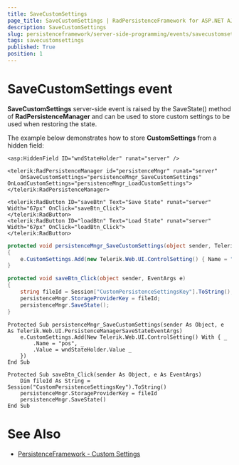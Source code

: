 ```yaml
---
title: SaveCustomSettings
page_title: SaveCustomSettings | RadPersistenceFramework for ASP.NET AJAX Documentation
description: SaveCustomSettings
slug: persistenceframework/server-side-programming/events/savecustomsettings
tags: savecustomsettings
published: True
position: 1
---
```


# SaveCustomSettings event



**SaveCustomSettings** server-side event is raised by the SaveState() method of **RadPersistenceManager** and can be used to store custom settings to be used when restoring the state.

The example below demonstrates how to store **CustomSettings** from a hidden field:

````ASPNET
<asp:HiddenField ID="wndStateHolder" runat="server" />

<telerik:RadPersistenceManager id="persistenceMngr" runat="server"
	OnSaveCustomSettings="persistenceMngr_SaveCustomSettings" OnLoadCustomSettings="persistenceMngr_LoadCustomSettings">
</telerik:RadPersistenceManager>

<telerik:RadButton ID="saveBtn" Text="Save State" runat="server" Width="67px" OnClick="saveBtn_Click">
</telerik:RadButton>
<telerik:RadButton ID="loadBtn" Text="Load State" runat="server" Width="67px" OnClick="loadBtn_Click">
</telerik:RadButton>
````
````C#
protected void persistenceMngr_SaveCustomSettings(object sender, Telerik.Web.UI.PersistenceManagerSaveStateEventArgs e)
{
	e.CustomSettings.Add(new Telerik.Web.UI.ControlSetting() { Name = "pos", Value = wndStateHolder.Value });
}

protected void saveBtn_Click(object sender, EventArgs e)
{
	string fileId = Session["CustomPersistenceSettingsKey"].ToString();
	persistenceMngr.StorageProviderKey = fileId;
	persistenceMngr.SaveState();
}
````
````VB.NET
Protected Sub persistenceMngr_SaveCustomSettings(sender As Object, e As Telerik.Web.UI.PersistenceManagerSaveStateEventArgs)
	e.CustomSettings.Add(New Telerik.Web.UI.ControlSetting() With { _
		.Name = "pos", _
		.Value = wndStateHolder.Value _
	})
End Sub

Protected Sub saveBtn_Click(sender As Object, e As EventArgs)
	Dim fileId As String = Session("CustomPersistenceSettingsKey").ToString()
	persistenceMngr.StorageProviderKey = fileId
	persistenceMngr.SaveState()
End Sub
````


# See Also

 * [PersistenceFramework - Custom Settings](http://demos.telerik.com/aspnet-ajax/persistenceframework/examples/customsettings/defaultcs.aspx)
